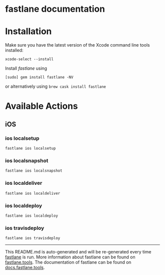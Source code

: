 fastlane documentation
================
# Installation

Make sure you have the latest version of the Xcode command line tools installed:

```
xcode-select --install
```

Install _fastlane_ using
```
[sudo] gem install fastlane -NV
```
or alternatively using `brew cask install fastlane`

# Available Actions
## iOS
### ios localsetup
```
fastlane ios localsetup
```

### ios localsnapshot
```
fastlane ios localsnapshot
```

### ios localdeliver
```
fastlane ios localdeliver
```

### ios localdeploy
```
fastlane ios localdeploy
```

### ios travisdeploy
```
fastlane ios travisdeploy
```


----

This README.md is auto-generated and will be re-generated every time [fastlane](https://fastlane.tools) is run.
More information about fastlane can be found on [fastlane.tools](https://fastlane.tools).
The documentation of fastlane can be found on [docs.fastlane.tools](https://docs.fastlane.tools).
